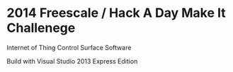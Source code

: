 2014 Freescale / Hack A Day Make It Challenege
================

Internet of Thing Control Surface Software

Build with Visual Studio 2013 Express Edition


